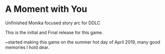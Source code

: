# A Moment with You
Unfinished Monika focused story arc for DDLC

This is the initial and Final release for this game.

~started making this game on the summer hot day of April 2019, many good memories I hold dear.
